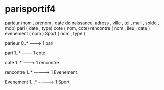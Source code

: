 # parisportif4

parieur (nom , prenom , date de naissance,  adress , ville , tel , mail , solde , mdp)
pari ( date , type)
cote ( nom, cote)
rencontre ( nom , lieu , date )
evenement ( nom )
Sport ( nom , type )

parieur 0..* ---> 1 pari


pari 1..* ----- 1 cote


cote 1..* ---> 1 rencontre 

rencontre  1..* -----> 1 Evenement

Evenement 1...*  ----->  1 Sport 
